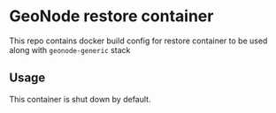 GeoNode restore container
========================


This repo contains docker build config for restore container to be used along with `geonode-generic` stack

Usage
-----


This container is shut down by default. 
